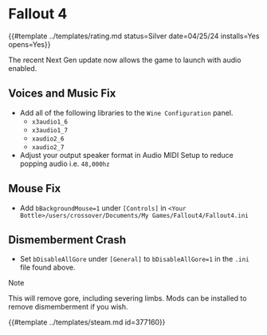 # Fallout 4

{{#template ../templates/rating.md status=Silver date=04/25/24 installs=Yes opens=Yes}}

The recent Next Gen update now allows the game to launch with audio enabled.

## Voices and Music Fix

- Add all of the following libraries to the `Wine Configuration` panel.
  - `x3audio1_6`
  - `x3audio1_7`
  - `xaudio2_6`
  - `xaudio2_7`
- Adjust your output speaker format in Audio MIDI Setup to reduce popping audio i.e. `48,000hz`

## Mouse Fix
- Add `bBackgroundMouse=1` under `[Controls]` in `<Your Bottle>/users/crossover/Documents/My Games/Fallout4/Fallout4.ini`

## Dismemberment Crash
- Set `bDisableAllGore` under `[General]` to `bDisableAllGore=1` in the `.ini` file found above.

> [!NOTE]
> This will remove gore, including severing limbs. Mods can be installed to remove dismemberment if you wish.

{{#template ../templates/steam.md id=377160}}
